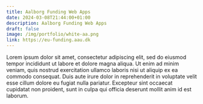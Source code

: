```yaml
---
title: Aalborg Funding Web Apps
date: 2024-03-08T21:44:00+01:00
description: Aalborg Funding Web Apps
draft: false
image: /img/portfolio/white-aa.png
link: https://eu-funding.aau.dk
---
```


Lorem ipsum dolor sit amet, consectetur adipiscing elit, sed do eiusmod tempor incididunt ut labore et dolore magna aliqua. Ut enim ad minim veniam, quis nostrud exercitation ullamco laboris nisi ut aliquip ex ea commodo consequat. Duis aute irure dolor in reprehenderit in voluptate velit esse cillum dolore eu fugiat nulla pariatur. Excepteur sint occaecat cupidatat non proident, sunt in culpa qui officia deserunt mollit anim id est laborum.
